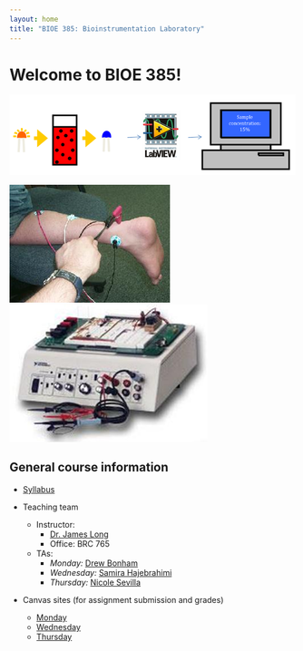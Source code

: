 ```yaml
---
layout: home
title: "BIOE 385: Bioinstrumentation Laboratory"
---
```


# Welcome to BIOE 385!

![alt text](project_1_OIA/OIA_diagram.png)

![alt text](project_2_EMG/EMG_diagram_2.jpeg)
![alt text](project_2_EMG/EMG_diagram.jpeg)

## General course information
- [Syllabus](general_course_materials/syllabus.pdf)
- Teaching team
	- Instructor:
		- [Dr. James Long](mailto:james.long@rice.edu)
		- Office: BRC 765
	- TAs:
		- *Monday:* [Drew Bonham](mailto:drew.bonham@rice.edu)
		- *Wednesday:* [Samira Hajebrahimi](mailto:samira.hajebrahimi@rice.edu)
		- *Thursday:* [Nicole Sevilla](mailto:nicole.sevilla@rice.edu)
		
- Canvas sites (for assignment submission and grades)
	- [Monday](https://canvas.rice.edu/courses/52096)
	- [Wednesday](https://canvas.rice.edu/courses/51530)
	- [Thursday](https://canvas.rice.edu/courses/51533)
